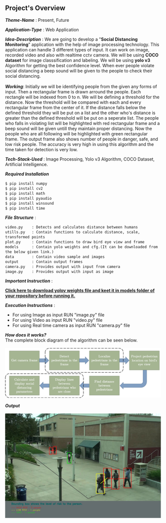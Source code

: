 
## Project's Overview

_**Theme-Name**_ : Present, Future

_**Application-Type**_ :  Web Application

_**Idea-Description**_ :   We are going to develop a "**Social Distancing Monitoring**" application with the help of image processing technology. This application can handle 3 different types of input. It can work on image, recorded video and also with realtime cctv camera. We will be using **COCO dataset** for image classsification and labeling. We will be using **yolo v3** Algorithm for getting the best confidence level. When ever people violate social distancing a beep sound will be given to the people to check their social distancing.
<br>
<br>
_**Working**_: Initially we will be identifying people from the given any forms of input. Then a rectangular frame is drawn arround the people. Each rectangle will be indexed from 0 to n. We will be defining a threshold for the distance. Now the threshold will be compared with each and every rectangular frame from the center of it. If the distance falls below the defined threshold they will be put on a list and the other who's distance is greater than the defined threshold will be put on a seperate list. The people who falls in violating list will be highlighted with red rectangular frame and a beep sound will be given untill they maintain proper distancing. Now the people who are all following will be highlighted with green rectangular frame. The output frame also shows number of people in danger, safe, and low risk people. The accuracy is very high in using this algorithm and the time taken for detection is very low.
<br>

_**Tech-Stack-Used**_ :   Image Processing, Yolo v3 Algorithm, COCO Dataset, Artificial Intelligence.

_**Required Installation**_

```shell
$ pip install numpy
$ pip install cv2
$ pip install math
$ pip install pyaudio
$ pip install winsound
$ pip install time
```

_**File Structure**_ :

    video.py    : Detects and calculates distance between humans
    utills.py   : Contain functions to calculate distance, scale, transformed points
    plot.py     : Contain functions to draw bird eye view and frame
    models      : Contain yolo weights and cfg.(It can be downloaded from the below given link.)
    data        : Contain video sample and images
    output      : Contain output frames
	camera.py   : Provides output with input from camera
	image.py    : Provides output with input as image
    
    

_**Important Instruction**_ :

**[Click here to download yolov weights file and keet it in models folder of your repository before running it.](https://pjreddie.com/darknet/yolo/)**

_**Execution Instructions**_ :

<ul>
  <li>For using Image as input RUN "image.py" file</li>
  <li>For using Video as input RUN "video.py" file</li>
  <li>For using Real time camera as input RUN "camera.py" file</li>
</ul>

_**How does it works?**_
<br>
The complete block diagram of the algorithm can be seen below.
<br>
<br>
![Block Diagram](data/block_diagram.png)
  
_**Output**_
<br>
<br>
![Output](data/frame4.jpg)



